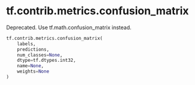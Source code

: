 <div itemscope itemtype="http://developers.google.com/ReferenceObject">
<meta itemprop="name" content="tf.contrib.metrics.confusion_matrix" />
<meta itemprop="path" content="Stable" />
</div>

# tf.contrib.metrics.confusion_matrix

Deprecated. Use tf.math.confusion_matrix instead.

``` python
tf.contrib.metrics.confusion_matrix(
    labels,
    predictions,
    num_classes=None,
    dtype=tf.dtypes.int32,
    name=None,
    weights=None
)
```

<!-- Placeholder for "Used in" -->
